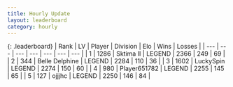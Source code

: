 ```yaml
---
title: Hourly Update
layout: leaderboard
category: hourly
---
```


{: .leaderboard}
| Rank | LV | Player | Division | Elo | Wins | Losses |
| --- | --- | --- | --- | --- | --- | --- |
| <span data-change="0">1</span> | 1286 | <span title="ID: 402846">Sktima II</span> | LEGEND | <span data-change="0">2366</span> | <span data-change="0">249</span> | <span data-change="0">69</span> |
| <span data-change="0">2</span> | 344 | <span title="ID: 725085">Belle Delphine</span> | LEGEND | <span data-change="0">2284</span> | <span data-change="0">110</span> | <span data-change="0">36</span> |
| <span data-change="0">3</span> | 1602 | <span title="ID: 498412">LuckySpin</span> | LEGEND | <span data-change="0">2274</span> | <span data-change="0">150</span> | <span data-change="0">60</span> |
| <span data-change="0">4</span> | 980 | <span title="ID: 651782">Player651782</span> | LEGEND | <span data-change="4">2255</span> | <span data-change="1">145</span> | <span data-change="0">65</span> |
| <span data-change="0">5</span> | 127 | <span title="ID: 555425">ojjjhc</span> | LEGEND | <span data-change="0">2250</span> | <span data-change="0">146</span> | <span data-change="0">84</span> |